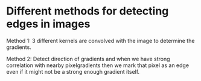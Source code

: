 # Different methods for detecting edges in images


Method 1: 3 different kernels are convolved with the image to determine the gradients.


Method 2: Detect direction of gradients and when we have strong correlation with nearby pixelgradients then we mark that pixel as an edge even if it might not be a strong enough gradient itself.
